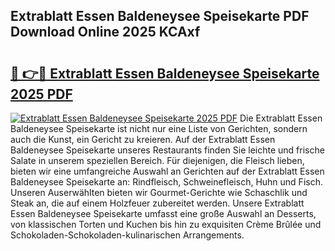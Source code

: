 ## Extrablatt Essen Baldeneysee Speisekarte PDF Download Online 2025 KCAxf

# <h2><a href="http://gc9xpt.nevu.top/?p=Extrablatt+Essen+Baldeneysee+Speisekarte">🔗 👉🔴 Extrablatt Essen Baldeneysee Speisekarte 2025 PDF</a></h2>

[![Extrablatt Essen Baldeneysee Speisekarte 2025 PDF](https://i.imgur.com/dBaPXMq.png)](http://gc9xpt.nevu.top/?p=Extrablatt+Essen+Baldeneysee+Speisekarte)
Die Extrablatt Essen Baldeneysee Speisekarte ist nicht nur eine Liste von Gerichten, sondern auch die Kunst, ein Gericht zu kreieren. Auf der Extrablatt Essen Baldeneysee Speisekarte unseres Restaurants finden Sie leichte und frische Salate in unserem speziellen Bereich. Für diejenigen, die Fleisch lieben, bieten wir eine umfangreiche Auswahl an Gerichten auf der Extrablatt Essen Baldeneysee Speisekarte an: Rindfleisch, Schweinefleisch, Huhn und Fisch. Unseren Auserwählten bieten wir Gourmet-Gerichte wie Schaschlik und Steak an, die auf einem Holzfeuer zubereitet werden. Unsere Extrablatt Essen Baldeneysee Speisekarte umfasst eine große Auswahl an Desserts, von klassischen Torten und Kuchen bis hin zu exquisiten Crème Brûlée und Schokoladen-Schokoladen-kulinarischen Arrangements.
